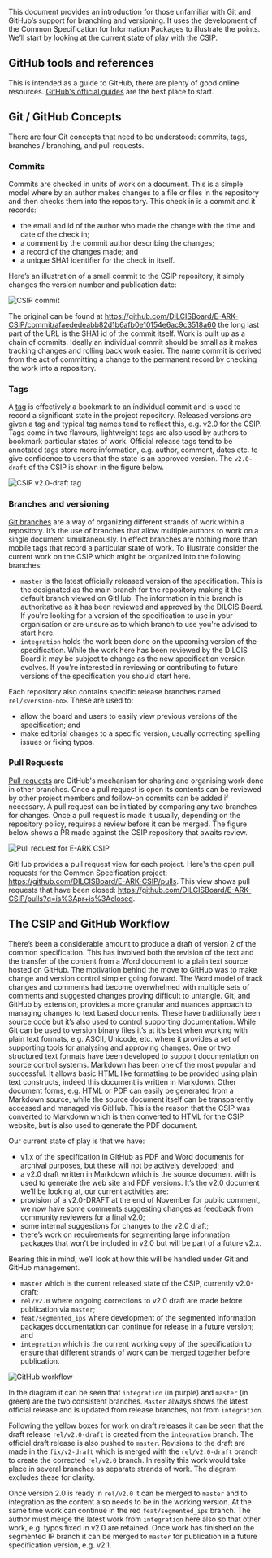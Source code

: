 This document provides an introduction for those unfamiliar with Git and GitHub’s support for branching and versioning. It uses the development of the Common Specification for Information Packages to illustrate the points. We’ll start by looking at the current state of play with the CSIP.

## GitHub tools and references
This is intended as a guide to GitHub, there are plenty of good online resources.
[GitHub's official guides](https://guides.github.com/) are the best place to start.

## Git / GitHub Concepts
There are four Git concepts that need to be understood: commits, tags, branches / branching, and pull requests.

### Commits
Commits are checked in units of work on a document. This is a simple model where by an author makes changes to a file or files in the repository and then checks them into the repository. This check in is a commit and it records:
- the email and id of the author who made the change with the time and date of the check in;
- a comment by the commit author describing the changes;
- a record of the changes made; and
- a unique SHA1 identifier for the check in itself.

Here’s an illustration of a small commit to the CSIP repository, it simply changes the version number and publication date:

![CSIP commit](images/commit.png "A simple git commit on GitHub.")

The original can be found at https://github.com/DILCISBoard/E-ARK-CSIP/commit/afaededeabb82d1b6afb0e10154e6ac9c3518a60 the long last part of the URL is the SHA1 id of the commit itself. Work is built up as a chain of commits. Ideally an individual commit should be small as it makes tracking changes and rolling back work easier. The name commit is derived from the act of committing a change to the permanent record by checking the work into a repository.

### Tags
A [tag](https://git-scm.com/book/en/v2/Git-Basics-Tagging) is effectively a bookmark to an individual commit and is used to record a significant state in the project repository. Released versions are given a tag and typical tag names tend to reflect this, e.g. v2.0 for the CSIP. Tags come in two flavours, lightweight tags are also used by authors to bookmark particular states of work. Official release tags tend to be annotated tags store more information, e.g. author, comment, dates etc. to give confidence to users that the state is an approved version. The `v2.0-draft` of the CSIP is shown in the figure below.

![CSIP v2.0-draft tag](images/git-tag-release.png "The CSIP v2.0-draft tag and release.")

### Branches and versioning
[Git branches](https://git-scm.com/book/en/v1/Git-Branching-What-a-Branch-Is) are a way of organizing different strands of work within a repository. It’s the use of branches that allow multiple authors to work on a single document simultaneously. In effect branches are nothing more than mobile tags that record a particular state of work. To illustrate consider the current work on the CSIP which might be organized into the following branches:

- `master` is the latest officially released version of the specification.
This is the designated as the main branch for the repository making it the default
branch viewed on GitHub. The information in this branch is authoritative as it has
been reviewed and approved by the DILCIS Board. If you're looking for a version of
the specification to use in your organisation or are unsure as to which branch to
use you're advised to start here.
- `integration` holds the work been done on the upcoming version of the specification.
While the work here has been reviewed by the DILCIS Board it may be subject to change
as the new specification version evolves. If you're interested in reviewing or
contributing to future versions of the specification you should start here.

Each repository also contains specific release branches named `rel/<version-no>`.
These are used to:

- allow the board and users to easily view previous versions of the specification; and
- make editorial changes to a specific version, usually correcting spelling issues or
fixing typos.

### Pull Requests
[Pull requests](https://help.github.com/en/articles/about-pull-requests) are GitHub's mechanism for sharing and organising work done in other branches.
Once a pull request is open its contents can be reviewed by other project members and follow-on
commits can be added if necessary. A pull request can be initiated by comparing any two branches
for changes. Once a pull request is made it usually, depending on the repository policy,
requires a review before it can be merged. The figure below shows a PR made against the
CSIP repository that awaits review.

![Pull request for E-ARK CSIP](images/PR-example.png "Pull request submitting typos for the CSIP.")

GitHub provides a pull request view for each project. Here's the open pull requests for the Common Specification project: https://github.com/DILCISBoard/E-ARK-CSIP/pulls. This view shows pull requests that have been closed: https://github.com/DILCISBoard/E-ARK-CSIP/pulls?q=is%3Apr+is%3Aclosed.

## The CSIP and GitHub Workflow
There’s been a considerable amount to produce a draft of version 2 of the common specification. This has involved both the revision of the text and the transfer of the content from a Word document to a plain text source hosted on GitHub. The motivation behind the move to GitHub was to make change and version control simpler going forward. The Word model of track changes and comments had become overwhelmed with multiple sets of comments and suggested changes proving difficult to untangle. Git, and GitHub by extension, provides a more granular and nuances approach to managing changes to text based documents. These have traditionally been source code but it’s also used to control supporting documentation. While Git can be used to version binary files it’s at it’s best when working with plain text formats, e.g. ASCII, Unicode, etc. where it provides a set of supporting tools for analysing and approving changes. One or two structured text formats have been developed to support documentation on source control systems. Markdown has been one of the most popular and successful. It allows basic HTML like formatting to be provided using plain text constructs, indeed this document is written in Markdown. Other document forms, e.g. HTML or PDF can easily be generated from a Markdown source, while the source document itself can be transparently accessed and managed via GitHub. This is the reason that the CSIP was converted to Markdown which is then converted to HTML for the CSIP website, but is also used to generate the PDF document.

Our current state of play is that we have:
- v1.x of the specification in GitHub as PDF and Word documents for archival purposes, but these will not be actively developed; and
- a v2.0 draft written in Markdown which is the source document with is used to generate the web site and PDF versions.
It’s the v2.0 document we’ll be looking at, our current activities are:
- provision of a v2.0-DRAFT at the end of November for public comment, we now have some comments suggesting changes as feedback from community reviewers for a final v2.0;
- some internal suggestions for changes to the v2.0 draft;
- there’s work on requirements for segmenting large information packages that won’t be included in v2.0 but will be part of a future v2.x.

Bearing this in mind, we’ll look at how this will be handled under Git and GitHub management.

- `master` which is the current released state of the CSIP, currently v2.0-draft;
- `rel/v2.0` where ongoing corrections to v2.0 draft are made before publication via `master`;
- `feat/segmented_ips` where development of the segmented information packages documentation can continue for release in a future version; and
- `integration` which is the current working copy of the specification to ensure that different strands of work can be merged together before publication.

![GitHub workflow](images/eark-csip-gif-flow.svg "A GitHub workflow.")

In the diagram it can be seen that `integration` (in purple) and `master` (in green) are the two consistent branches. `Master` always shows the latest official release and is updated from release branches, not from `integration`.

Following the yellow boxes for work on draft releases it can be seen that the draft release `rel/v2.0-draft` is created from the `integration` branch. The official draft release is also pushed to `master`. Revisions to the draft are made in the `fix/v2-draft` which is merged with the `rel/v2.0-draft` branch to create the corrected `rel/v2.0` branch. In reality this work would take place in several branches as separate strands of work. The diagram excludes these for clarity.

Once version 2.0 is ready in `rel/v2.0` it can be merged to `master` and to integration as the content also needs to be in the working version. At the same time work can continue in the red `feat/segmented_ips` branch. The author must merge the latest work from `integration` here also so that other work, e.g. typos fixed in v2.0 are retained. Once work has finished on the segmented IP branch it can be merged to `master` for publication in a future specification version, e.g. v2.1.
